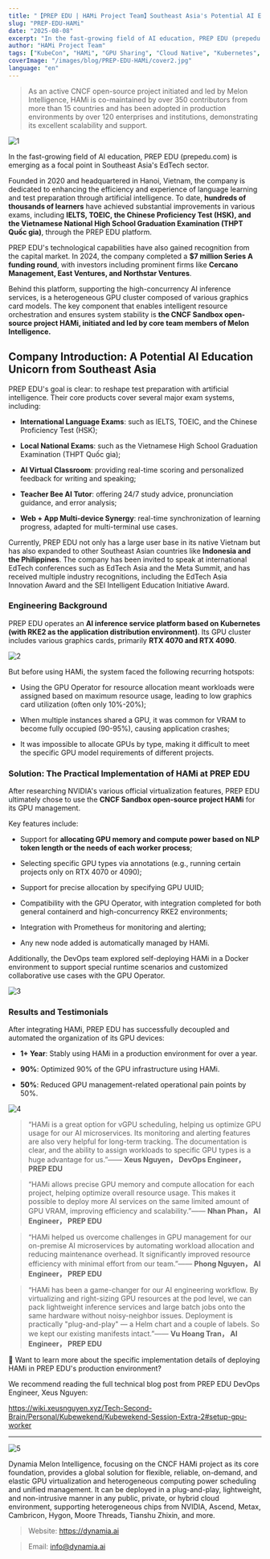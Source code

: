 ```yaml
---
title: "【PREP EDU | HAMi Project Team】Southeast Asia's Potential AI Education Unicorn Builds an Efficient GPU Inference Platform with HAMi"
slug: "PREP-EDU-HAMi"
date: "2025-08-08"
excerpt: "In the fast-growing field of AI education, PREP EDU (prepedu.com) is emerging as a focal point in Southeast Asia's EdTech sector."
author: "HAMi Project Team"
tags: ["KubeCon", "HAMi", "GPU Sharing", "Cloud Native", "Kubernetes", "AI Infrastructure"]
coverImage: "/images/blog/PREP-EDU-HAMi/cover2.jpg"
language: "en"
---
```


> As an active CNCF open-source project initiated and led by Melon Intelligence, HAMi is co-maintained by over 350 contributors from more than 15 countries and has been adopted in production environments by over 120 enterprises and institutions, demonstrating its excellent scalability and support.

![1](/images/blog/PREP-EDU-HAMi/p1.png)

In the fast-growing field of AI education, PREP EDU (prepedu.com) is emerging as a focal point in Southeast Asia's EdTech sector.

Founded in 2020 and headquartered in Hanoi, Vietnam, the company is dedicated to enhancing the efficiency and experience of language learning and test preparation through artificial intelligence. To date, **hundreds of thousands of learners** have achieved substantial improvements in various exams, including **IELTS, TOEIC, the Chinese Proficiency Test (HSK), and the Vietnamese National High School Graduation Examination (THPT Quốc gia)**, through the PREP EDU platform.

PREP EDU's technological capabilities have also gained recognition from the capital market. In 2024, the company completed a **$7 million Series A funding round**, with investors including prominent firms like **Cercano Management, East Ventures, and Northstar Ventures**.

Behind this platform, supporting the high-concurrency AI inference services, is a heterogeneous GPU cluster composed of various graphics card models. The key component that enables intelligent resource orchestration and ensures system stability is **the CNCF Sandbox open-source project HAMi, initiated and led by core team members of Melon Intelligence.**

## Company Introduction: A Potential AI Education Unicorn from Southeast Asia

PREP EDU's goal is clear: to reshape test preparation with artificial intelligence. Their core products cover several major exam systems, including:

- **International Language Exams**: such as IELTS, TOEIC, and the Chinese Proficiency Test (HSK);

- **Local National Exams**: such as the Vietnamese High School Graduation Examination (THPT Quốc gia);

- **AI Virtual Classroom**: providing real-time scoring and personalized feedback for writing and speaking;

- **Teacher Bee AI Tutor**: offering 24/7 study advice, pronunciation guidance, and error analysis;

- **Web + App Multi-device Synergy**: real-time synchronization of learning progress, adapted for multi-terminal use cases.

Currently, PREP EDU not only has a large user base in its native Vietnam but has also expanded to other Southeast Asian countries like **Indonesia and the Philippines**. The company has been invited to speak at international EdTech conferences such as EdTech Asia and the Meta Summit, and has received multiple industry recognitions, including the EdTech Asia Innovation Award and the SEI Intelligent Education Initiative Award.

### Engineering Background

PREP EDU operates an **AI inference service platform based on Kubernetes (with RKE2 as the application distribution environment)**. Its GPU cluster includes various graphics cards, primarily **RTX 4070 and RTX 4090**.

![2](/images/blog/PREP-EDU-HAMi/p2.png)

But before using HAMi, the system faced the following recurring hotspots:

- Using the GPU Operator for resource allocation meant workloads were assigned based on maximum resource usage, leading to low graphics card utilization (often only 10%-20%);

- When multiple instances shared a GPU, it was common for VRAM to become fully occupied (90-95%), causing application crashes;

- It was impossible to allocate GPUs by type, making it difficult to meet the specific GPU model requirements of different projects.

### Solution: The Practical Implementation of HAMi at PREP EDU

After researching NVIDIA's various official virtualization features, PREP EDU ultimately chose to use the **CNCF Sandbox open-source project HAMi** for its GPU management.

Key features include:

- Support for **allocating GPU memory and compute power based on NLP token length or the needs of each worker process**;

- Selecting specific GPU types via annotations (e.g., running certain projects only on RTX 4070 or 4090);

- Support for precise allocation by specifying GPU UUID;

- Compatibility with the GPU Operator, with integration completed for both general containerd and high-concurrency RKE2 environments;

- Integration with Prometheus for monitoring and alerting;

- Any new node added is automatically managed by HAMi.

Additionally, the DevOps team explored self-deploying HAMi in a Docker environment to support special runtime scenarios and customized collaborative use cases with the GPU Operator.

![3](/images/blog/PREP-EDU-HAMi/p3.png)

### Results and Testimonials

After integrating HAMi, PREP EDU has successfully decoupled and automated the organization of its GPU devices:

- **1+ Year**: Stably using HAMi in a production environment for over a year.

- **90%**: Optimized 90% of the GPU infrastructure using HAMi.

- **50%**: Reduced GPU management-related operational pain points by 50%.

![4](/images/blog/PREP-EDU-HAMi/p4.png)

>“HAMi is a great option for vGPU scheduling, helping us optimize GPU usage for our AI microservices. Its monitoring and alerting features are also very helpful for long-term tracking. The documentation is clear, and the ability to assign workloads to specific GPU types is a huge advantage for us.”—— **Xeus Nguyen， DevOps Engineer， PREP EDU**

> “HAMi allows precise GPU memory and compute allocation for each project, helping optimize overall resource usage. This makes it possible to deploy more AI services on the same limited amount of GPU VRAM, improving efficiency and scalability.”—— **Nhan Phan， AI Engineer， PREP EDU**

>“HAMi helped us overcome challenges in GPU management for our on-premise AI microservices by automating workload allocation and reducing maintenance overhead. It significantly improved resource efficiency with minimal effort from our team.”—— **Phong Nguyen， AI Engineer， PREP EDU**

>“HAMi has been a game-changer for our AI engineering workflow. By virtualizing and right-sizing GPU resources at the pod level, we can pack lightweight inference services and large batch jobs onto the same hardware without noisy-neighbor issues. Deployment is practically "plug-and-play" — a Helm chart and a couple of labels. So we kept our existing manifests intact.”—— **Vu Hoang Tran， AI Engineer， PREP EDU**

📖 Want to learn more about the specific implementation details of deploying HAMi in PREP EDU's production environment?

We recommend reading the full technical blog post from PREP EDU DevOps Engineer, Xeus Nguyen:

https://wiki.xeusnguyen.xyz/Tech-Second-Brain/Personal/Kubewekend/Kubewekend-Session-Extra-2#setup-gpu-worker

---

![5](/images/blog/PREP-EDU-HAMi/p5.png)

Dynamia Melon Intelligence, focusing on the CNCF HAMi project as its core foundation, provides a global solution for flexible, reliable, on-demand, and elastic GPU virtualization and heterogeneous computing power scheduling and unified management. It can be deployed in a plug-and-play, lightweight, and non-intrusive manner in any public, private, or hybrid cloud environment, supporting heterogeneous chips from NVIDIA, Ascend, Metax, Cambricon, Hygon, Moore Threads, Tianshu Zhixin, and more.

>Website: https://dynamia.ai

>Email: info@dynamia.ai